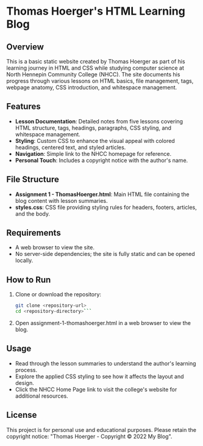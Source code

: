 # Thomas Hoerger's HTML Learning Blog

## Overview
This is a basic static website created by Thomas Hoerger as part of his learning journey in HTML and CSS while studying computer science at North Hennepin Community College (NHCC). The site documents his progress through various lessons on HTML basics, file management, tags, webpage anatomy, CSS introduction, and whitespace management.

## Features
- **Lesson Documentation**: Detailed notes from five lessons covering HTML structure, tags, headings, paragraphs, CSS styling, and whitespace management.
- **Styling**: Custom CSS to enhance the visual appeal with colored headings, centered text, and styled articles.
- **Navigation**: Simple link to the NHCC homepage for reference.
- **Personal Touch**: Includes a copyright notice with the author's name.

## File Structure
- **Assignment 1 - ThomasHoerger.html**: Main HTML file containing the blog content with lesson summaries.
- **styles.css**: CSS file providing styling rules for headers, footers, articles, and the body.

## Requirements
- A web browser to view the site.
- No server-side dependencies; the site is fully static and can be opened locally.

## How to Run
1. Clone or download the repository:
   ```bash
   git clone <repository-url>
   cd <repository-directory>```
2. Open assignment-1-thomashoerger.html in a web browser to view the blog.

## Usage
- Read through the lesson summaries to understand the author's learning process.
- Explore the applied CSS styling to see how it affects the layout and design.
- Click the NHCC Home Page link to visit the college's website for additional resources.

## License
This project is for personal use and educational purposes. Please retain the copyright notice: "Thomas Hoerger - Copyright © 2022 My Blog".